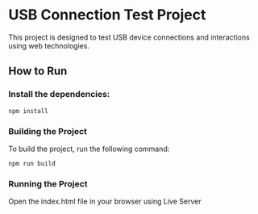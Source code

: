 # USB Connection Test Project

This project is designed to test USB device connections and interactions using web technologies.

## How to Run

### Install the dependencies:

```
npm install
```

### Building the Project
To build the project, run the following command:

```
npm run build
```

### Running the Project

Open the index.html file in your browser using Live Server
